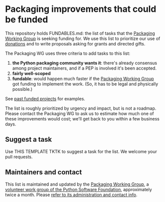 # Packaging improvements that could be funded

This repository holds FUNDABLES.md: the list of tasks that the [Packaging Working Group](https://wiki.python.org/psf/PackagingWG) is seeking funding for. We use this list to prioritize our use of [donations](http://donate.pypi.org/) and to write proposals asking for grants and directed gifts.

The Packaging WG uses three criteria to add tasks to this list:

 1. **the Python packaging community wants it**: there's already consensus among project maintainers, and if a PEP is involved it's been accepted.
 2. **fairly well-scoped**
 3. **fundable**: would happen much faster if the [Packaging Working Group](https://wiki.python.org/psf/PackagingWG) got funding to implement the work. (So, it has to be legal and physically possible.)

See [past funded projects](https://pyfound.blogspot.com/2020/04/sponsoring-python-packaging.html) for examples.

The list is roughly prioritized by urgency and impact, but is not a
roadmap. Please contact the Packaging WG to ask us to estimate how
much one of these improvements would cost; we'll get back to you
within a few business days.

## Suggest a task

Use THIS TEMPLATE TKTK to suggest a task for the list. We welcome your pull requests.

## Maintainers and contact

This list is maintained and updated by the [Packaging Working Group](https://wiki.python.org/psf/PackagingWG), a [volunteer work group of the Python Software Foundation](https://www.python.org/psf/committees/#packaging-work-group), approximately twice a month. Please [refer to its administration and contact info](https://wiki.python.org/psf/PackagingWG#Administration_and_Contact).